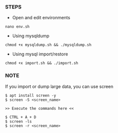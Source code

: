### STEPS

- Open and edit environments
```
nano env.sh
```

- Using mysqldump
```
chmod +x mysqldump.sh && ./mysqldump.sh
```

- Using mysql import/restore
```
chmod +x import.sh && ./import.sh
```

### NOTE
If you import or dump large data, you can use screen
```
$ apt install screen -y
$ screen -S <screen_name>

>> Execute the commands here <<

$ CTRL + A + D
$ screen -ls
$ screen -r <screen_name>
```